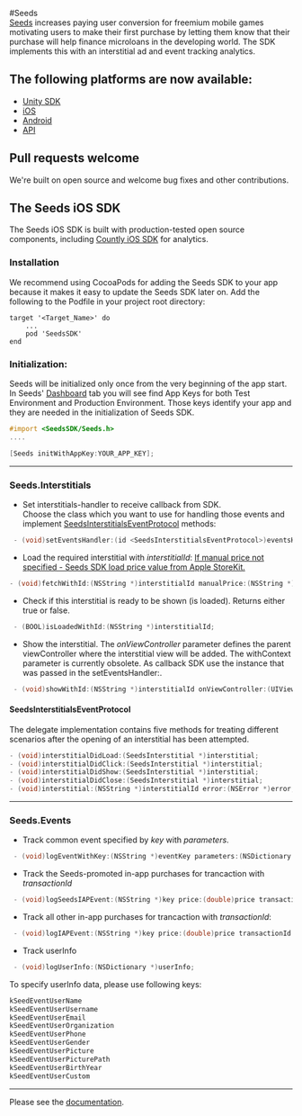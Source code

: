 #Seeds    
[Seeds](http://www.playseeds.com) increases paying user conversion for freemium mobile games motivating users to make their first purchase by letting them know that their purchase will help finance microloans in the developing world. The SDK implements this with an interstitial ad and event tracking analytics.

## The following platforms are now available:
- [Unity SDK](https://github.com/therealseeds/seeds-sdk-unity)
- [iOS](https://github.com/therealseeds/seeds-sdk-ios)
- [Android](https://github.com/therealseeds/seeds-sdk-android)
- [API](https://github.com/therealseeds/seeds-public-api)

## Pull requests welcome
We're built on open source and welcome bug fixes and other contributions.

## The Seeds iOS SDK
The Seeds iOS SDK is built with production-tested open source components, including [Countly iOS SDK](https://github.com/countly/countly-sdk-ios) for analytics.

### Installation
We recommend using CocoaPods for adding the Seeds SDK to your app because it makes it easy to update the Seeds SDK later on. Add the following to the Podfile in your project root directory:  

```
target '<Target_Name>' do
    ...   
    pod 'SeedsSDK'
end
```

### Initialization:    
Seeds will be initialized only once from the very beginning of the app start.
In Seeds' [Dashboard](https://developers.playseeds.com/index.html) tab you will see find App Keys for both Test Environment and Production Environment. Those keys identify your app and they are needed in the initialization of Seeds SDK.

```objective-c
#import <SeedsSDK/Seeds.h>
....

[Seeds initWithAppKey:YOUR_APP_KEY];
```

****
### <a name="interstitials_header"></a>Seeds.Interstitials

- Set interstitials-handler to receive callback from SDK.    
Choose the class which you want to use for handling those events and implement [SeedsInterstitialsEventProtocol](#interstitialseventprotocol_header) methods:

```objective-c
 - (void)setEventsHandler:(id <SeedsInterstitialsEventProtocol>)eventsHandler;
```
- Load the required interstitial with *interstitialId*:
<u>If manual price not specified - Seeds SDK load price value from Apple StoreKit.</u> 
```objective-c
- (void)fetchWithId:(NSString *)interstitialId manualPrice:(NSString *)manualPrice
```
- Check if this interstitial is ready to be shown (is loaded). Returns either true or false.

```objective-c
 - (BOOL)isLoadedWithId:(NSString *)interstitialId;
```

- Show the interstitial. The *onViewController* parameter defines the parent viewController where the interstitial view will be added. The withContext parameter is currently obsolete. As callback SDK use the instance that was passed in the setEventsHandler:.
 
```objective-c
 - (void)showWithId:(NSString *)interstitialId onViewController:(UIViewController *)viewController inContext:(NSString *)context;
```

#### <a name="interstitialseventprotocol_header"></a> SeedsInterstitialsEventProtocol
The delegate implementation contains five methods for treating different scenarios after the opening of an interstitial has been attempted.

```objective-c
- (void)interstitialDidLoad:(SeedsInterstitial *)interstitial;
- (void)interstitialDidClick:(SeedsInterstitial *)interstitial;
- (void)interstitialDidShow:(SeedsInterstitial *)interstitial;
- (void)interstitialDidClose:(SeedsInterstitial *)interstitial;
- (void)interstitial:(NSString *)interstitialId error:(NSError *)error;
```
****
### <a name="events_header"></a>Seeds.Events

- Track common event specified by *key* with *parameters*.

```objective-c
 - (void)logEventWithKey:(NSString *)eventKey parameters:(NSDictionary *)parameters;
```
- Track the Seeds-promoted in-app purchases for trancaction with *transactionId*

```objective-c
 - (void)logSeedsIAPEvent:(NSString *)key price:(double)price transactionId:(NSString *)transactionId;
```
- Track all other in-app purchases for trancaction with *transactionId*: 

```objective-c
 - (void)logIAPEvent:(NSString *)key price:(double)price transactionId:(NSString *)transactionId;

```
- Track userInfo  

```objective-c
 - (void)logUserInfo:(NSDictionary *)userInfo;
```
To specify userInfo data, please use following keys:

```objective-c
kSeedEventUserName
kSeedEventUserUsername
kSeedEventUserEmail
kSeedEventUserOrganization
kSeedEventUserPhone
kSeedEventUserGender
kSeedEventUserPicture
kSeedEventUserPicturePath
kSeedEventUserBirthYear
kSeedEventUserCustom
```
****

Please see the [documentation](http://developers.playseeds.com/docs/ios-sdk-setup).

